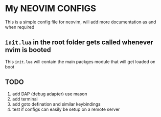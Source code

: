 # My NEOVIM CONFIGS

This is a simple config file for neovim, will add more documentation as and when required

## `init.lua` in the root folder gets called whenever nvim is booted
This `init.lua` will contain the main packges module that will get loaded on boot

## TODO
1. add DAP (debug adapter) use mason
2. add terminal
3. add goto defination and similar keybindings
4. test if configs can easily be setup on a remote server
